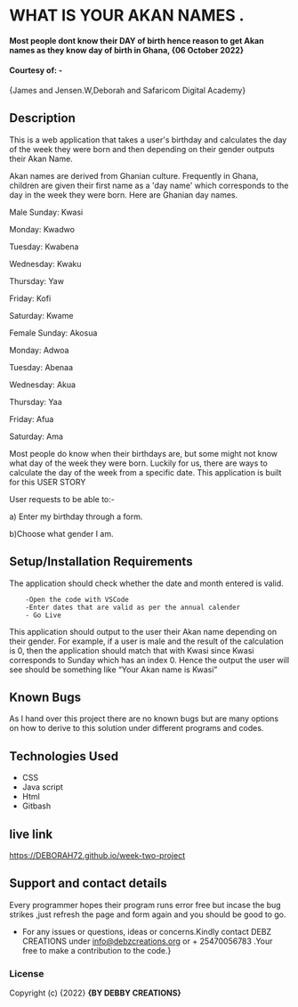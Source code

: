 # WHAT IS YOUR AKAN NAMES .
#### Most people dont know their DAY of birth hence reason to get Akan names as they know day of birth in Ghana, {06 October 2022}
#### Courtesy of: -
{James and Jensen.W,Deborah
and Safaricom Digital Academy}
## Description
This is a web application that takes a user's birthday and calculates the day of the week they were born and then depending on their gender outputs their Akan Name. 

Akan names are derived from Ghanian culture. Frequently in Ghana, children are given their first name as a 'day name' which corresponds to the day in the week they were born. Here are Ghanian day names.

Male
Sunday: Kwasi

Monday: Kwadwo

Tuesday: Kwabena

Wednesday: Kwaku

Thursday:  Yaw

Friday: Kofi

Saturday: Kwame

Female
Sunday: Akosua

Monday: Adwoa

Tuesday: Abenaa

Wednesday: Akua

Thursday:  Yaa

Friday: Afua

Saturday: Ama

Most people do know when their birthdays are, but some might not know what day of the week they were born. Luckily for us, there are ways to calculate the day of the week from a specific date. This application is built for this USER STORY

 User requests to be able to:-

 a) Enter my birthday through a form.

 b)Choose what gender I am.


## Setup/Installation Requirements
 The application should check whether the date and month entered is valid.


        -Open the code with VSCode
        -Enter dates that are valid as per the annual calender
        - Go Live

         

This application should output to the user their Akan name depending on their gender. For example, if a user is male and the result of the calculation is 0, then the application should match that with Kwasi since Kwasi corresponds to Sunday which has an index 0. Hence the output the user will see should be something like “Your Akan name is Kwasi”
## Known Bugs
As I hand over this project there are no known bugs but are many options on how to derive to this solution under different programs and codes.
## Technologies Used
* CSS
* Java script
* Html
* Gitbash
## live link
https://DEBORAH72.github.io/week-two-project

## Support and contact details
Every programmer hopes their program runs error free but incase the bug strikes ,just refresh the page and form again and you should be good to go.
* For any issues or questions, ideas or concerns.Kindly contact DEBZ CREATIONS under info@debzcreations.org or + 25470056783 .Your free to make a contribution to the code.}
### License

Copyright (c) {2022} **{BY DEBBY CREATIONS}**